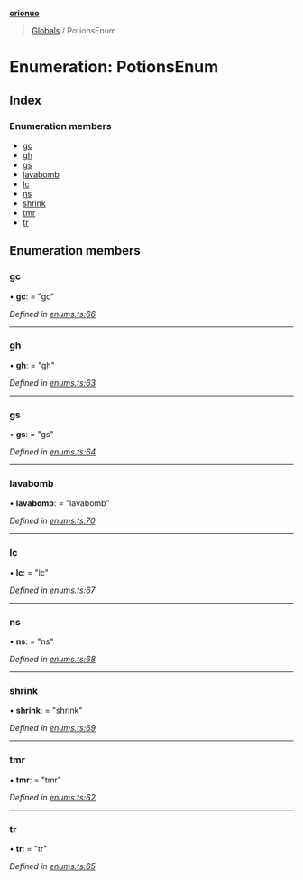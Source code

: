 **[orionuo](../README.md)**

> [Globals](../globals.md) / PotionsEnum

# Enumeration: PotionsEnum

## Index

### Enumeration members

* [gc](potionsenum.md#gc)
* [gh](potionsenum.md#gh)
* [gs](potionsenum.md#gs)
* [lavabomb](potionsenum.md#lavabomb)
* [lc](potionsenum.md#lc)
* [ns](potionsenum.md#ns)
* [shrink](potionsenum.md#shrink)
* [tmr](potionsenum.md#tmr)
* [tr](potionsenum.md#tr)

## Enumeration members

### gc

•  **gc**:  = "gc"

*Defined in [enums.ts:66](https://github.com/msviha/orionuo/blob/7b19bbe/src/enums.ts#L66)*

___

### gh

•  **gh**:  = "gh"

*Defined in [enums.ts:63](https://github.com/msviha/orionuo/blob/7b19bbe/src/enums.ts#L63)*

___

### gs

•  **gs**:  = "gs"

*Defined in [enums.ts:64](https://github.com/msviha/orionuo/blob/7b19bbe/src/enums.ts#L64)*

___

### lavabomb

•  **lavabomb**:  = "lavabomb"

*Defined in [enums.ts:70](https://github.com/msviha/orionuo/blob/7b19bbe/src/enums.ts#L70)*

___

### lc

•  **lc**:  = "lc"

*Defined in [enums.ts:67](https://github.com/msviha/orionuo/blob/7b19bbe/src/enums.ts#L67)*

___

### ns

•  **ns**:  = "ns"

*Defined in [enums.ts:68](https://github.com/msviha/orionuo/blob/7b19bbe/src/enums.ts#L68)*

___

### shrink

•  **shrink**:  = "shrink"

*Defined in [enums.ts:69](https://github.com/msviha/orionuo/blob/7b19bbe/src/enums.ts#L69)*

___

### tmr

•  **tmr**:  = "tmr"

*Defined in [enums.ts:62](https://github.com/msviha/orionuo/blob/7b19bbe/src/enums.ts#L62)*

___

### tr

•  **tr**:  = "tr"

*Defined in [enums.ts:65](https://github.com/msviha/orionuo/blob/7b19bbe/src/enums.ts#L65)*
